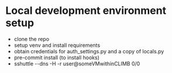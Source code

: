 # Local development environment setup

- clone the repo
- setup venv and install requirements
- obtain credentials for auth_settings.py and a copy of locals.py
- pre-commit install (to install hooks)
- sshuttle --dns -H -r user@someVMwithinCLIMB 0/0
